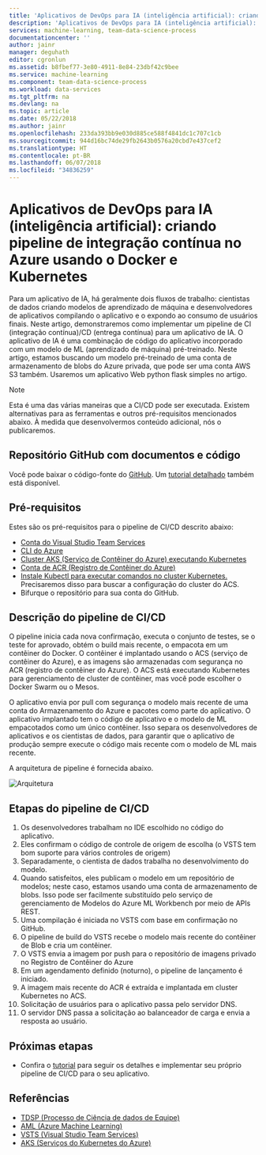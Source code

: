 ```yaml
---
title: 'Aplicativos de DevOps para IA (inteligência artificial): criando pipeline de integração contínua no Azure usando aplicativo Docker, Kubernetes e Python Flask'
description: 'Aplicativos de DevOps para IA (inteligência artificial): criando pipeline de integração contínua no Azure usando Docker e Kubernetes'
services: machine-learning, team-data-science-process
documentationcenter: ''
author: jainr
manager: deguhath
editor: cgronlun
ms.assetid: b8fbef77-3e80-4911-8e84-23dbf42c9bee
ms.service: machine-learning
ms.component: team-data-science-process
ms.workload: data-services
ms.tgt_pltfrm: na
ms.devlang: na
ms.topic: article
ms.date: 05/22/2018
ms.author: jainr
ms.openlocfilehash: 233da393bb9e030d885ce588f4841dc1c707c1cb
ms.sourcegitcommit: 944d16bc74de29fb2643b0576a20cbd7e437cef2
ms.translationtype: HT
ms.contentlocale: pt-BR
ms.lasthandoff: 06/07/2018
ms.locfileid: "34836259"
---
```

# <a name="devops-for-artificial-intelligence-ai-applications-creating-continuous-integration-pipeline-on-azure-using-docker-and-kubernetes"></a>Aplicativos de DevOps para IA (inteligência artificial): criando pipeline de integração contínua no Azure usando o Docker e Kubernetes
Para um aplicativo de IA, há geralmente dois fluxos de trabalho: cientistas de dados criando modelos de aprendizado de máquina e desenvolvedores de aplicativos compilando o aplicativo e o expondo ao consumo de usuários finais. Neste artigo, demonstraremos como implementar um pipeline de CI (integração contínua)/CD (entrega contínua) para um aplicativo de IA. O aplicativo de IA é uma combinação de código do aplicativo incorporado com um modelo de ML (aprendizado de máquina) pré-treinado. Neste artigo, estamos buscando um modelo pré-treinado de uma conta de armazenamento de blobs do Azure privada, que pode ser uma conta AWS S3 também. Usaremos um aplicativo Web python flask simples no artigo.

> [!NOTE]
> Esta é uma das várias maneiras que a CI/CD pode ser executada. Existem alternativas para as ferramentas e outros pré-requisitos mencionados abaixo. À medida que desenvolvermos conteúdo adicional, nós o publicaremos.
>
>

## <a name="github-repository-with-document-and-code"></a>Repositório GitHub com documentos e código
Você pode baixar o código-fonte do [GitHub](https://github.com/Azure/DevOps-For-AI-Apps). Um [tutorial detalhado](https://github.com/Azure/DevOps-For-AI-Apps/blob/master/Tutorial.md) também está disponível.

## <a name="pre-requisites"></a>Pré-requisitos
Estes são os pré-requisitos para o pipeline de CI/CD descrito abaixo:
* [Conta do Visual Studio Team Services](https://docs.microsoft.com/en-us/vsts/accounts/create-account-msa-or-work-student)
* [CLI do Azure](https://docs.microsoft.com/en-us/cli/azure/install-azure-cli?view=azure-cli-latest)
* [Cluster AKS (Serviço de Contêiner do Azure) executando Kubernetes](https://docs.microsoft.com/en-us/azure/container-service/kubernetes/container-service-tutorial-kubernetes-deploy-cluster)
* [Conta de ACR (Registro de Contêiner do Azure)](https://docs.microsoft.com/en-us/azure/container-registry/container-registry-get-started-portal)
* [Instale Kubectl para executar comandos no cluster Kubernetes.](https://kubernetes.io/docs/tasks/tools/install-kubectl/) Precisaremos disso para buscar a configuração do cluster do ACS. 
* Bifurque o repositório para sua conta do GitHub.

## <a name="description-of-the-cicd-pipeline"></a>Descrição do pipeline de CI/CD
O pipeline inicia cada nova confirmação, executa o conjunto de testes, se o teste for aprovado, obtém o build mais recente, o empacota em um contêiner do Docker. O contêiner é implantado usando o ACS (serviço de contêiner do Azure), e as imagens são armazenadas com segurança no ACR (registro de contêiner do Azure). O ACS está executando Kubernetes para gerenciamento de cluster de contêiner, mas você pode escolher o Docker Swarm ou o Mesos.

O aplicativo envia por pull com segurança o modelo mais recente de uma conta do Armazenamento do Azure e pacotes como parte do aplicativo. O aplicativo implantado tem o código de aplicativo e o modelo de ML empacotados como um único contêiner. Isso separa os desenvolvedores de aplicativos e os cientistas de dados, para garantir que o aplicativo de produção sempre execute o código mais recente com o modelo de ML mais recente.

A arquitetura de pipeline é fornecida abaixo. 

![Arquitetura](./media/ci-cd-flask/Architecture.PNG?raw=true)

## <a name="steps-of-the-cicd-pipeline"></a>Etapas do pipeline de CI/CD
1. Os desenvolvedores trabalham no IDE escolhido no código do aplicativo.
2. Eles confirmam o código de controle de origem de escolha (o VSTS tem bom suporte para vários controles de origem)
3. Separadamente, o cientista de dados trabalha no desenvolvimento do modelo.
4. Quando satisfeitos, eles publicam o modelo em um repositório de modelos; neste caso, estamos usando uma conta de armazenamento de blobs. Isso pode ser facilmente substituído pelo serviço de gerenciamento de Modelos do Azure ML Workbench por meio de APIs REST.
5. Uma compilação é iniciada no VSTS com base em confirmação no GitHub.
6. O pipeline de build do VSTS recebe o modelo mais recente do contêiner de Blob e cria um contêiner.
7. O VSTS envia a imagem por push para o repositório de imagens privado no Registro de Contêiner do Azure
8. Em um agendamento definido (noturno), o pipeline de lançamento é iniciado.
9. A imagem mais recente do ACR é extraída e implantada em cluster Kubernetes no ACS.
10. Solicitação de usuários para o aplicativo passa pelo servidor DNS.
11. O servidor DNS passa a solicitação ao balanceador de carga e envia a resposta ao usuário.

## <a name="next-steps"></a>Próximas etapas
* Confira o [tutorial]((https://github.com/Azure/DevOps-For-AI-Apps/blob/master/Tutorial.md)) para seguir os detalhes e implementar seu próprio pipeline de CI/CD para o seu aplicativo.

## <a name="references"></a>Referências
* [TDSP (Processo de Ciência de dados de Equipe)](https://aka.ms/tdsp)
* [AML (Azure Machine Learning)](https://docs.microsoft.com/en-us/azure/machine-learning/service/)
* [VSTS (Visual Studio Team Services)](https://www.visualstudio.com/vso/)
* [AKS (Serviços do Kubernetes do Azure)](https://docs.microsoft.com/en-us/azure/aks/intro-kubernetes)